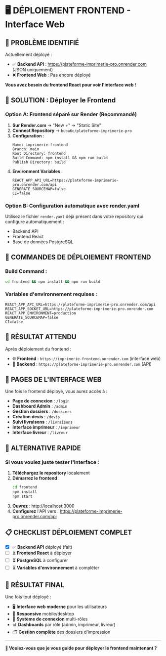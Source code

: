 # 🖥️ DÉPLOIEMENT FRONTEND - Interface Web

## 🎯 PROBLÈME IDENTIFIÉ

Actuellement déployé :
- ✅ **Backend API** : https://plateforme-imprimerie-pro.onrender.com (JSON uniquement)
- ❌ **Frontend Web** : Pas encore déployé

**Vous avez besoin du frontend React pour voir l'interface web !**

## 🚀 SOLUTION : Déployer le Frontend

### Option A: Frontend séparé sur Render (Recommandé)

1. **Sur Render.com** → "New +" → "Static Site"
2. **Connect Repository** → `buba6c/plateforme-imprimerie-pro`
3. **Configuration** :
   ```
   Name: imprimerie-frontend
   Branch: main
   Root Directory: frontend
   Build Command: npm install && npm run build
   Publish Directory: build
   ```
4. **Environment Variables** :
   ```
   REACT_APP_API_URL=https://plateforme-imprimerie-pro.onrender.com/api
   GENERATE_SOURCEMAP=false
   CI=false
   ```

### Option B: Configuration automatique avec render.yaml

Utilisez le fichier `render.yaml` déjà présent dans votre repository qui configure automatiquement :
- Backend API
- Frontend React
- Base de données PostgreSQL

## 🔧 COMMANDES DE DÉPLOIEMENT FRONTEND

### Build Command :
```bash
cd frontend && npm install && npm run build
```

### Variables d'environnement requises :
```env
REACT_APP_API_URL=https://plateforme-imprimerie-pro.onrender.com/api
REACT_APP_SOCKET_URL=https://plateforme-imprimerie-pro.onrender.com
REACT_APP_ENVIRONMENT=production
GENERATE_SOURCEMAP=false
CI=false
```

## 🎯 RÉSULTAT ATTENDU

Après déploiement du frontend :
- 🌐 **Frontend** : `https://imprimerie-frontend.onrender.com` (interface web)
- 🔧 **Backend** : `https://plateforme-imprimerie-pro.onrender.com` (API)

## 📱 PAGES DE L'INTERFACE WEB

Une fois le frontend déployé, vous aurez accès à :

- **Page de connexion** : `/login`
- **Dashboard Admin** : `/admin` 
- **Gestion dossiers** : `/dossiers`
- **Création devis** : `/devis`
- **Suivi livraisons** : `/livraisons`
- **Interface imprimeur** : `/imprimeur`
- **Interface livreur** : `/livreur`

## 🔄 ALTERNATIVE RAPIDE

### Si vous voulez juste tester l'interface :

1. **Téléchargez le repository** localement
2. **Démarrez le frontend** :
   ```bash
   cd frontend
   npm install
   npm start
   ```
3. **Ouvrez** : http://localhost:3000
4. **Configurez** l'API vers : https://plateforme-imprimerie-pro.onrender.com/api

## 📋 CHECKLIST DÉPLOIEMENT COMPLET

- [x] ✅ **Backend API** déployé (fait)
- [ ] ⏳ **Frontend React** à déployer
- [ ] ⏳ **PostgreSQL** à configurer
- [ ] ⏳ **Variables d'environnement** à compléter

## 🎉 RÉSULTAT FINAL

Une fois tout déployé :
- 🖥️ **Interface web moderne** pour les utilisateurs
- 📱 **Responsive** mobile/desktop
- 🔐 **Système de connexion** multi-rôles
- 📊 **Dashboards** par rôle (admin, imprimeur, livreur)
- 🗂️ **Gestion complète** des dossiers d'impression

---

**🚀 Voulez-vous que je vous guide pour déployer le frontend maintenant ?**